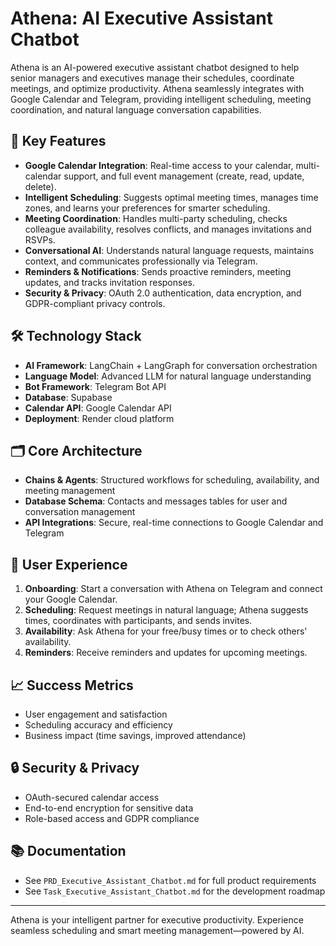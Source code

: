 # Athena: AI Executive Assistant Chatbot

Athena is an AI-powered executive assistant chatbot designed to help senior managers and executives manage their schedules, coordinate meetings, and optimize productivity. Athena seamlessly integrates with Google Calendar and Telegram, providing intelligent scheduling, meeting coordination, and natural language conversation capabilities.

## 🚀 Key Features

- **Google Calendar Integration**: Real-time access to your calendar, multi-calendar support, and full event management (create, read, update, delete).
- **Intelligent Scheduling**: Suggests optimal meeting times, manages time zones, and learns your preferences for smarter scheduling.
- **Meeting Coordination**: Handles multi-party scheduling, checks colleague availability, resolves conflicts, and manages invitations and RSVPs.
- **Conversational AI**: Understands natural language requests, maintains context, and communicates professionally via Telegram.
- **Reminders & Notifications**: Sends proactive reminders, meeting updates, and tracks invitation responses.
- **Security & Privacy**: OAuth 2.0 authentication, data encryption, and GDPR-compliant privacy controls.

## 🛠️ Technology Stack

- **AI Framework**: LangChain + LangGraph for conversation orchestration
- **Language Model**: Advanced LLM for natural language understanding
- **Bot Framework**: Telegram Bot API
- **Database**: Supabase
- **Calendar API**: Google Calendar API
- **Deployment**: Render cloud platform

## 🗂️ Core Architecture

- **Chains & Agents**: Structured workflows for scheduling, availability, and meeting management
- **Database Schema**: Contacts and messages tables for user and conversation management
- **API Integrations**: Secure, real-time connections to Google Calendar and Telegram

## 👤 User Experience

1. **Onboarding**: Start a conversation with Athena on Telegram and connect your Google Calendar.
2. **Scheduling**: Request meetings in natural language; Athena suggests times, coordinates with participants, and sends invites.
3. **Availability**: Ask Athena for your free/busy times or to check others' availability.
4. **Reminders**: Receive reminders and updates for upcoming meetings.

## 📈 Success Metrics
- User engagement and satisfaction
- Scheduling accuracy and efficiency
- Business impact (time savings, improved attendance)

## 🔒 Security & Privacy
- OAuth-secured calendar access
- End-to-end encryption for sensitive data
- Role-based access and GDPR compliance

## 📚 Documentation
- See `PRD_Executive_Assistant_Chatbot.md` for full product requirements
- See `Task_Executive_Assistant_Chatbot.md` for the development roadmap

---

Athena is your intelligent partner for executive productivity. Experience seamless scheduling and smart meeting management—powered by AI.
